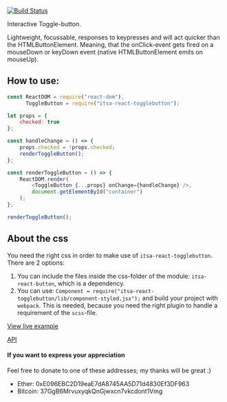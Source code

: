 [![Build Status](https://travis-ci.org/ItsAsbreuk/itsa-react-togglebutton.svg?branch=master)](https://travis-ci.org/ItsAsbreuk/itsa-react-togglebutton)

Interactive Toggle-button.

Lightweight, focussable, responses to keypresses and will act quicker than the HTMLButtonElement.
Meaning, that the onClick-event gets fired on a mouseDown or keyDown event (native HTMLButtonElement emits on mouseUp).

## How to use:

```js
const ReactDOM = require("react-dom"),
      ToggleButton = require("itsa-react-togglebutton");

let props = {
    checked: true
};

const handleChange = () => {
    props.checked = !props.checked;
    renderToggleButton();
};

const renderToggleButton = () => {
    ReactDOM.render(
        <ToggleButton {...props} onChange={handleChange} />,
        document.getElementById("container")
    );
};

renderToggleButton();
```

## About the css

You need the right css in order to make use of `itsa-react-togglebutton`. There are 2 options:

1. You can include the files inside the css-folder of the module: `itsa-react-button`, which is a dependency.
2. You can use: `Component = require("itsa-react-togglebutton/lib/component-styled.jsx");` and build your project with `webpack`. This is needed, because you need the right plugin to handle a requirement of the `scss`-file.


[View live example](http://projects.itsasbreuk.nl/react-components/itsa-togglebutton/component.html)

[API](http://projects.itsasbreuk.nl/react-components/itsa-togglebutton/api/)


#### If you want to express your appreciation

Feel free to donate to one of these addresses; my thanks will be great :)

* Ether: 0xE096EBC2D19eaE7dA8745AA5D71d4830Ef3DF963
* Bitcoin: 37GgB6MrvuxyqkQnGjwxcn7vkcdont1Vmg
